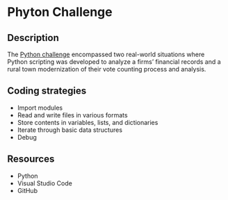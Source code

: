 # Phyton Challenge

## Description
 The [Python challenge](https://github.com/medlivi1/python_challenge) encompassed two real-world situations where Python scripting was developed to analyze a firms’ financial records and a rural town modernization of their vote counting process and analysis. 

## Coding strategies
*	Import modules
*	Read and write files in various formats
*	Store contents in variables, lists, and dictionaries
*	Iterate through basic data structures
*	Debug  

## Resources
* Python
* Visual Studio Code
* GitHub
